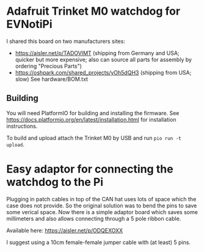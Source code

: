 # Adafruit Trinket M0 watchdog for EVNotiPi
I shared this board on two manufacturers sites:
- https://aisler.net/p/TADOVIMT (shipping from Germany and USA; quicker but more expensive; also can source all parts for assembly by ordering "Precious Parts")
- https://oshpark.com/shared_projects/yOh5dQH3 (shipping from USA; slow)
See hardware/BOM.txt

## Building
You will need PlatformIO for building and installing the firmware. See https://docs.platformio.org/en/latest/installation.html for installation instructions.

To build and upload attach the Trinket M0 by USB and run ```pio run -t upload```.

# Easy adaptor for connecting the watchdog to the Pi
Plugging in patch cables in top of the CAN hat uses lots of space which the case does not provide. So the original solution was to bend the pins to save some verical space. Now there is a simple adaptor board which saves some millimeters and also allows connecting through a 5 pole ribbon cable.

Available here: https://aisler.net/p/ODQEXOXX


I suggest using a 10cm female-female jumper cable with (at least) 5 pins.


